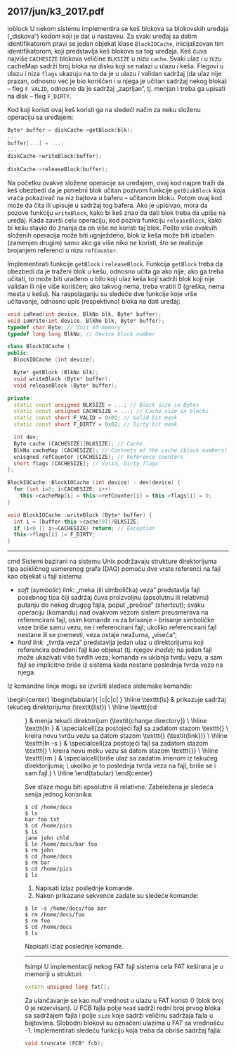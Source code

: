2017/jun/k3_2017.pdf
--------------------------------------------------------------------------------
ioblock
U nekom sistemu implementira se keš blokova sa blokovskih uređaja („diskova“) kodom koji
je dat u nastavku. Za svaki uređaj sa datim identifikatorom pravi se jedan objekat klase
`BlockIOCache`, inicijalizovan tim identifikatorom, koji predstavlja keš blokova sa tog uređaja.
Keš čuva najviše `CACHESIZE` blokova veličine `BLKSIZE`  u nizu `cache`. Svaki ulaz *i* u nizu
cacheMap sadrži broj bloka na disku koji se nalazi u ulazu *i* keša. Flegovi u ulazu *i* niza `flags`
ukazuju na to da je u ulazu *i* validan sadržaj (da ulaz nije prazan, odnosno već je bio korišćen
i u njega je učitan sadržaj nekog bloka) – fleg `F_VALID`, odnosno da je sadržaj „zaprljan“, tj.
menjan i treba ga upisati na disk – fleg `F_DIRTY`.

Kod koji koristi ovaj keš koristi ga na sledeći način za neku složenu operaciju sa uređajem:
```cpp
Byte* buffer = diskCache->getBlock(blk);
...
buffer[...] = ...;
...
diskCache->writeBlock(buffer);
...
diskCache->releaseBlock(buffer);
```
Na početku ovakve složene operacije sa uređajem, ovaj kod najpre traži da keš obezbedi da je
potrebni blok učitan pozivom funkcije `getDiskBlock` koja vraća pokazivač na niz bajtova u
baferu – učitanom bloku. Potom ovaj kod može da čita ili upisuje u sadržaj tog bafera. Ako je
upisivao, mora da pozove funkciju `writeBlock`, kako bi keš znao da dati blok treba da upiše
na uređaj. Kada završi celu operaciju, kod poziva funkciju `releaseBlock`, kako bi kešu stavio
do znanja da on više ne koristi taj blok. Pošto više ovakvih složenih operacija može biti
ugnježdeno, blok iz keša može biti izbačen (zamenjen drugim) samo ako ga više niko ne
koristi, što se realizuje brojanjem referenci u nizu `refCounter`.

Implementirati funkcije `getBlock` i `releaseBlock`. Funkcija `getBlock` treba da obezbedi da
je traženi blok u kešu, odnosno učita ga ako nije; ako ga treba učitati, to može biti urađeno u
bilo koji ulaz keša koji sadrži blok koji nije validan ili nije više korišćen; ako takvog nema,
treba vratiti 0 (greška, nema mesta u kešu). Na raspolaganju su sledeće dve funkcije koje vrše
učitavanje, odnosno upis (respektivno) bloka na dati uređaj:
```cpp
void ioRead(int device, BlkNo blk, Byte* buffer);
void ioWrite(int device, BlkNo blk, Byte* buffer);
typedef char Byte; // Unit of memory
typedef long long BlkNo; // Device block number

class BlockIOCache {
public:
  BlockIOCache (int device);

  Byte* getBlock (BlkNo blk);
  void writeBlock (Byte* buffer);
  void releaseBlock (Byte* buffer);

private:
  static const unsigned BLKSIZE = ...; // Block size in Bytes
  static const unsigned CACHESIZE = ...; // Cache size in blocks
  static const short F_VALID = 0x01; // Valid bit mask
  static const short F_DIRTY = 0x02; // Dirty bit mask

  int dev;
  Byte cache [CACHESIZE][BLKSIZE]; // Cache
  BlkNo cacheMap [CACHESIZE]; // Contents of the cache (block numbers)
  unisgned refCounter [CACHESIZE]; // Reference counters
  short flags [CACHESIZE]; // Valid, Dirty flags
};

BlockIOCache::BlockIOCache (int device) : dev(device) {
  for (int i=0; i<CACHESIZE; i++)
    this->cacheMap[i] = this->refCounter[i] = this->flags[i] = 0;
}

void BlockIOCache::writeBlock (Byte* buffer) {
  int i = (buffer-this->cache[0])/BLKSIZE;
  if (i<0 || i>=CACHESIZE) return; // Exception
  this->flags[i] |= F_DIRTY;
}
```

--------------------------------------------------------------------------------
cmd
Sistemi bazirani na sistemu Unix podržavaju strukture direktorijuma tipa acikličnog
usmerenog grafa (DAG) pomoću dve vrste referenci na fajl kao objekat u fajl sistemu:

- *soft* (*symbolic*) *link*: „meka (ili simbolička) veza“ predstavlja fajl posebnog tipa čiji
sadržaj čuva proizvoljnu (apsolutnu ili relativnu) putanju do nekog drugog fajla, poput
„prečice“  (*shortcut*);  svaku operaciju (komandu) nad ovakvom vezom sistem
preusmerava na referencirani fajl, osim komande `rm` za brisanje – brisanje simboličke
veze briše samu vezu, ne i referencirani fajl; ukoliko referencirani fajl nestane ili se
premesti, veza ostaje neažurna, „viseća“;
- *hard link*: „tvrda veza“ predstavlja jedan ulaz u direktorijumu koji referencira određeni
fajl kao objekat (tj. njegov *inode*);  na jedan fajl može ukazivati više tvrdih veza;
komanda `rm` uklanja tvrdu vezu, a sam fajl se implicitno briše iz sistema kada nestane
poslednja tvrda veza na njega.

Iz komandne linije mogu se izvršiti sledeće sistemske komande:

\begin{center}
\begin{tabular}{ |c|c|c| }
\hline
\texttt{ls} & prikazuje sadržaj tekućeg direktorijuma (\textit{list}) \\
\hline
\texttt{cd <dir>} & menja tekući direktorijum (\textit{change directory}) \\
\hline
\texttt{ln <src> <dst>} & \specialcell{za postojeći fajl sa zadatom stazom \texttt{<src>} \\ kreira novu tvrdu vezu sa datom stazom \texttt{<dst>} (\textit{link})} \\
\hline
\texttt{ln -s <src> <dst>} & \specialcell{za postojeći fajl sa zadatom stazom \texttt{<src>} \\ kreira novu meku vezu sa datom stazom \texttt{<dst>}} \\
\hline
\texttt{rm <file>} & \specialcell{briše ulaz sa zadatim imenom iz tekućeg direktorijuma; \\ ukoliko je to poslednja tvrda veza na fajl, briše se i sam fajl.} \\
\hline
\end{tabular}
\end{center}

Sve staze mogu biti apsolutne ili relativne. Zabeležena je sledeća sesija jednog korisnika:

```shell
$ cd /home/docs
$ ls
bar foo txt
$ cd /home/pics
$ ls
jane john chld
$ ln /home/docs/bar foo
$ rm john
$ cd /home/docs
$ rm bar
$ cd /home/pics
$ ls
```

1. Napisati izlaz poslednje komande.
2. Nakon prikazane sekvence zadate su sledeće komande:
```shell
$ ln -s /home/docs/foo bar
$ rm /home/docs/foo
$ rm foo
$ cd /home/docs
$ ls
```
Napisati izlaz poslednje komande.

--------------------------------------------------------------------------------
fsimpl
U implementaciji nekog FAT fajl sistema cela FAT keširana je u memoriji u strukturi:
```cpp
extern unsigned long fat[];
```
Za ulančavanje se kao *null* vrednost u ulazu u FAT koristi 0 (blok broj 0 je rezervisan). U
FCB fajla polje `head` sadrži redni broj prvog bloka sa sadržajem fajla i polje `size` koje sadrži
veličinu sadržaja fajla u bajtovima. Slobodni blokovi su označeni ulazima u FAT sa
vrednošću -1. Implementirati sledeću funkciju koja treba da obriše sadržaj fajla:
```cpp
void truncate (FCB* fcb);
```
